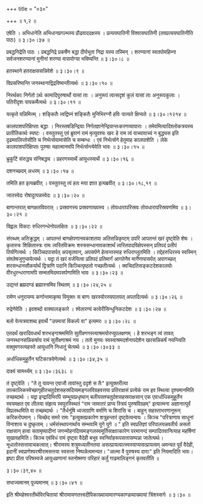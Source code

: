 +++
title = "०३०"

+++
 ॥  १,२  ॥   

  

एषेति । अभिधानेति अभिधानप्रगल्भस्य प्रौढवाददक्षस्य । प्रत्ययघातिनी विश्वासघातिनी (तवप्रत्ययघातिनीति पाठः)  ॥  ३।३०।३७  ॥   

  

प्रबद्धनिद्रेति पाठः । प्रबद्धनिद्रे प्रकर्षेण बद्धा दीर्घभूता निद्रा यस्य तस्मिन् । शरण्यानां स्वतपोमहिम्ना सर्वजनशरण्यानां मुनीनां शरण्या वासयोग्या भविष्यन्ति  ॥  ३।३०।८  ॥   

  

हतस्थाने हतराक्षससन्निवेशे  ॥  ३।३०।९  ॥   

  

विप्रसरिष्यन्ति जनस्थानाद्विद्रविष्यन्तीत्यर्थः  ॥  ३।३०।१०  ॥   

  

निरर्थकाः निर्गतो ऽर्थः कामादिपुरुषार्थो यासां ताः । अनुरूपं त्वत्सदृशं कुलं यासां ताः अनुरूपकुलाः । पतिरीदृशः पापकर्मेत्यर्थः  ॥  ३।३०।११  ॥   

  

यत्कृते यन्निमित्त्म् । शङ्कितैः त्वद्विघ्नं शङ्कितैः मुनिभिरग्नौ हविः पात्यते क्षिप्यते  ॥  ३।३०।१२१४  ॥   

  

कालपाशपरिक्षिप्ताः बद्धाः । निरस्तषडिन्द्रियाः निर्गतज्ञानेन्द्रियान्तःकरणव्यापाराः । तमेवमित्यादिश्लोकत्रयस्य प्रातीतिकार्थः स्पष्टः । वस्तुतस्तु एवं ब्रुवाणं रामं मृत्युवश्यः खरः हे राम त्वं वाच्यावाच्यं न बुद्ध्यस इति दृढमवलिप्तोसीति च निर्भर्त्सयामासेति च सम्बन्धः । एवं निर्भर्त्सने हेतुमाह कालपाशेति । लेके कालपाशपरिक्षिप्ताः पुरुषाः महात्मानमपि निर्भर्त्सन्त्येवेति भावः  ॥  ३।३०।१५  ॥   

  

भ्रुकुटिं संरुद्ध्य संनिबद्ध्य । प्रहरणस्यार्थे आयुधस्यार्थे  ॥  ३।३०।१६  ॥   

  

दशनच्छदम् अधरम्  ॥  ३।३०।१७  ॥   

  

तमिति हत इत्यब्रवीत् । वस्तुतस्तु त्वं हतः मया ज्ञात इत्यब्रवीत्  ॥  ३।३०।१८,१९  ॥   

  

जातस्वेदः रोषादुत्पन्नस्वेदः  ॥  ३।३०।२०  ॥   

  

बाणान्तरात् बाणक्षतविवरात् । प्रस्रवणस्य प्रस्रवणाख्यस्य । तोयधारापरिस्रवः तोयधारापरिस्रवणमिव  ॥  ३।३०।२१  ॥   

  

विह्वलः विकटः रुधिरगन्धेनोपलक्षितः  ॥  ३।३०।२२  ॥   

  

संरब्धम् अतिक्रुद्धम् । आपतन्तं बाणक्षेपणानवकाशतया अतिसन्निकृष्टम् उपरि आपतन्तं खरं दृष्ट्वेति शेषः । कृतास्त्रः शिक्षितास्त्रः रामः त्वरितविक्रमः शस्त्रसन्धानावकाशार्थं त्वरितपादविक्षेपस्सन् प्रतिपदं प्रतीपं तिर्यगित्यर्थः । किञ्चिदपासर्पत् अपसृतवान्, अपसर्पणे हेत्वन्तरमाह रुधिराप्लुतमिति । तद्देहरुधिरस्य स्वस्मिन् संश्लेषजुगुप्सयेत्यर्थः । यद्वा तं खरं वर्जयित्वा प्रतिपदं प्रतिमार्गं आगतेनैव मार्गेणापासर्पत् अपागच्छत् शरसन्धानसौकर्यार्थं द्वित्राणि पदानि किञ्चित्पृष्ठतो गच्छतीत्यर्थः । क्वचिदतिसङ्कटदेशकालयोः वीरधुरन्धराणामपि सम्मतमिदमपसर्पणामिति भावः  ॥  ३।३०।२३  ॥   

  

उद्यन्तं ब्रह्मदण्डं ब्रह्मास्त्रमिव स्थितम्  ॥  ३।३०।२४,२५  ॥   

  

रामेण धनुरायम्य कर्णान्तमाकृष्य विमुक्तः स बाणः खरस्योरस्यपातयत् अपतदित्यर्थः  ॥  ३।३०।२६  ॥   

  

रुद्रेणेवेति । इवशब्दो वाक्यालङ्कारे । श्वेतारण्यं कावेरीसिन्धुनिकटदेशः  ॥  ३।३०।२७  ॥   

  

बलो वेत्यत्रवाशब्द इवार्थे "उपमायां विकल्पे वा" इत्यमरः  ॥  ३।३०।२८  ॥   

  

एतदर्थं खरादिवधार्थं शरभङ्गाश्रममिति सुतीक्ष्णगस्त्याश्रमयोरप्युपलक्षणम् । हे शरभङ्ग त्वं तावत् जनस्थानसन्निकर्षाय रामं सुतीक्ष्णाश्रमं नय । ततो मुनयः स्वस्वाश्रमदर्शनापदेशेन खरसन्निकर्षं नयन्त्विति वक्तुमगस्त्यहस्ते आयुधानि निधातुं चेत्यर्थः  ॥  ३।३०।३०३३  ॥   

  

अर्धाधिकमुहूर्तेन घटिकात्रयेणेत्यर्थः  ॥  ३।३०।३४,३५  ॥   

  

दाक्ष्यं सामर्थ्यम्  ॥  ३।३०।३६३८  ॥   

  

तं दृष्ट्वेति । "ते तु यावन्त एवाजौ तावांस्तु ददृशे स तैः" इत्युक्तरीत्या तात्कालिकस्वेच्छागृहीतचतुर्दशसहस्रदिव्यमङ्गलविग्रहवत्तया प्रतिराक्षसं प्रत्येकं राम इव स्थित्वा दृश्यमानमिति तच्छब्दार्थः । यद्वा इन्द्रादिभिरपि सम्भूयाप्रधृष्यान् बलीयसश्चतुर्दशसहस्रराक्षसान् एक एवार्धाधिकमुहूर्तेन स्वयमक्षत एव लीलया संहृत्य स्वपुरस्स्थितं "राम जामातरं प्राप्य स्त्रियं पुरुषविग्रहम्" इत्यात्मना अज्ञानात्पूर्वं विप्रलब्धमिति वा तच्छब्दार्थः । "तैर्धनूंषि ध्वजाग्राणि वर्माणि च शिरांसि च । बाहून् सहस्ताभरणानूरून् करिकरोपमान् । चिच्छेद समरे रामः "इत्युक्तप्रकारेण शत्रुहन्तारं दृष्ट्वेत्यन्वयः । किञ्च "परित्राणाय साधूनां विनाशाय च दुष्कृताम् । धर्मसंस्थापनार्थाय सम्भवामि युगे युगे  ॥ " इति स्वप्रतिज्ञां परिपालयन्नवतीर्य असतो राक्षसान् हत्वा सतामृष्यादीनां जगन्मोहनदिव्यमङ्गलस्वमूर्तिसाक्षात्कारेण परमानन्दं सम्पादितवानित्याह महर्षिणां सुखावहमिति। किञ्च एवंविधं रामं दृष्ट्वा वैदेही बभूव स्वनिर्वाहरूपसत्तासम्पन्ना जातेत्यर्थः। भूधातोस्सत्तावाचकत्वात्। श्रीरामस्य शत्रुमध्यलीनतया असत्प्रायत्वात्स्वस्याप्यसत्प्रायत्वम् अमन्यत पूर्वं वैदेही, इदानीं स्वप्राणेश्वरश्रीरामसत्तया स्वसत्ता निष्पन्नेत्यमन्यत। "आत्मा वै पुरुषस्य दाराः" इति नियमादिति भावः। हृष्टा प्रीता परिषस्वजे आयुधव्रणानां स्तनोष्मणा परिहारं कर्तुं गाढमालिङ्गनं कृतवतीति  ॥   

३।३०।३९,४०  ॥   

सभाज्यमानम् पूज्यमानम्  ॥  ३।३०।४१  ॥   

  

इति श्रीमहेश्वरतीर्थविरचितायां श्रीरामायणतत्त्वदीपिकाख्यायामारण्यकाण्डव्याख्यायां त्रिंशस्सर्गः  ॥  ३।३०  ॥   

  

